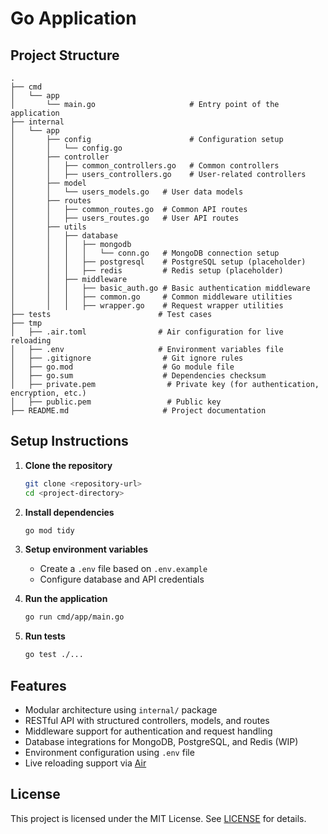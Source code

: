 # Go Application

## Project Structure

```
.
├── cmd
│   └── app
│       └── main.go                     # Entry point of the application
├── internal
│   └── app
│       ├── config                      # Configuration setup
│       │   └── config.go
│       ├── controller
│       │   ├── common_controllers.go   # Common controllers
│       │   ├── users_controllers.go    # User-related controllers
│       ├── model
│       │   └── users_models.go   # User data models
│       ├── routes
│       │   ├── common_routes.go  # Common API routes
│       │   ├── users_routes.go   # User API routes
│       ├── utils
│       │   ├── database
│       │   │   ├── mongodb
│       │   │   │   └── conn.go   # MongoDB connection setup
│       │   │   ├── postgresql    # PostgreSQL setup (placeholder)
│       │   │   ├── redis         # Redis setup (placeholder)
│       │   ├── middleware
│       │   │   ├── basic_auth.go # Basic authentication middleware
│       │   │   ├── common.go     # Common middleware utilities
│       │   │   ├── wrapper.go    # Request wrapper utilities
├── tests                        # Test cases
├── tmp
│   ├── .air.toml                # Air configuration for live reloading
│   ├── .env                     # Environment variables file
│   ├── .gitignore                # Git ignore rules
│   ├── go.mod                    # Go module file
│   ├── go.sum                    # Dependencies checksum
│   ├── private.pem                # Private key (for authentication, encryption, etc.)
│   ├── public.pem                 # Public key
├── README.md                     # Project documentation
```

## Setup Instructions

1. **Clone the repository**

   ```sh
   git clone <repository-url>
   cd <project-directory>
   ```

2. **Install dependencies**

   ```sh
   go mod tidy
   ```

3. **Setup environment variables**

   - Create a `.env` file based on `.env.example`
   - Configure database and API credentials

4. **Run the application**

   ```sh
   go run cmd/app/main.go
   ```

5. **Run tests**

   ```sh
   go test ./...
   ```

## Features

- Modular architecture using `internal/` package
- RESTful API with structured controllers, models, and routes
- Middleware support for authentication and request handling
- Database integrations for MongoDB, PostgreSQL, and Redis (WIP)
- Environment configuration using `.env` file
- Live reloading support via [Air](https://github.com/cosmtrek/air)

## License

This project is licensed under the MIT License. See [LICENSE](LICENSE) for details.
